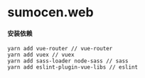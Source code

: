 # sumocen.web

#### 安装依赖
```
yarn add vue-router // vue-router
yarn add vuex // vuex
yarn add sass-loader node-sass // sass
yarn add eslint-plugin-vue-libs // eslint
```
